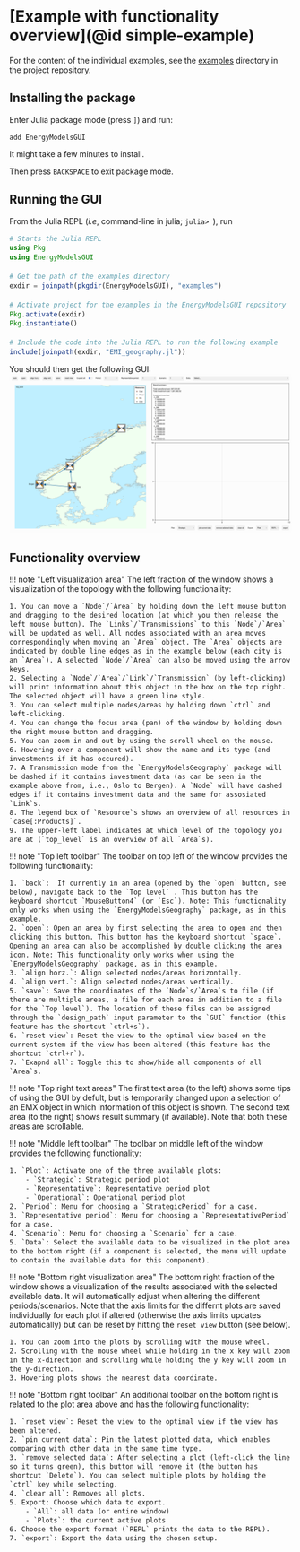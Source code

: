 # [Example with functionality overview](@id simple-example)

For the content of the individual examples, see the [examples](https://github.com/EnergyModelsX/EnergyModelsGUI.jl/tree/main/examples) directory in the project repository.

## Installing the package

Enter Julia package mode (press `]`) and run:
```pkg
add EnergyModelsGUI
```

It might take a few minutes to install.

Then press `BACKSPACE` to exit package mode.

## Running the GUI

From the Julia REPL (*i.e*, command-line in julia; `julia> `), run

```julia
# Starts the Julia REPL
using Pkg
using EnergyModelsGUI

# Get the path of the examples directory
exdir = joinpath(pkgdir(EnergyModelsGUI), "examples")

# Activate project for the examples in the EnergyModelsGUI repository
Pkg.activate(exdir)
Pkg.instantiate()

# Include the code into the Julia REPL to run the following example
include(joinpath(exdir, "EMI_geography.jl"))
```

You should then get the following GUI:
![Example image for GUI](../figures/example.png)

## Functionality overview

!!! note "Left visualization area"
    The left fraction of the window shows a visualization of the topology with the following functionality:

    1. You can move a `Node`/`Area` by holding down the left mouse button and dragging to the desired location (at which you then release the left mouse button). The `Links`/`Transmissions` to this `Node`/`Area` will be updated as well. All nodes associated with an area moves correspondingly when moving an `Area` object. The `Area` objects are indicated by double line edges as in the example below (each city is an `Area`). A selected `Node`/`Area` can also be moved using the arrow keys. 
    2. Selecting a `Node`/`Area`/`Link`/`Transmission` (by left-clicking) will print information about this object in the box on the top right. The selected object will have a green line style.
    3. You can select multiple nodes/areas by holding down `ctrl` and left-clicking.
    4. You can change the focus area (pan) of the window by holding down the right mouse button and dragging.
    5. You can zoom in and out by using the scroll wheel on the mouse.
    6. Hovering over a component will show the name and its type (and investments if it has occured).
    7. A Transmission mode from the `EnergyModelsGeography` package will be dashed if it contains investment data (as can be seen in the example above from, i.e., Oslo to Bergen). A `Node` will have dashed edges if it contains investment data and the same for assosiated `Link`s.
    8. The legend box of `Resource`s shows an overview of all resources in `case[:Products]`.
    9. The upper-left label indicates at which level of the topology you are at (`top_level` is an overview of all `Area`s).

!!! note "Top left toolbar"
    The toolbar on top left of the window provides the following functionality:

    1. `back`:  If currently in an area (opened by the `open` button, see below), navigate back to the `Top level` . This button has the keyboard shortcut `MouseButton4` (or `Esc`). Note: This functionality only works when using the `EnergyModelsGeography` package, as in this example.
    2. `open`: Open an area by first selecting the area to open and then clicking this button. This button has the keyboard shortcut `space`. Opening an area can also be accomplished by double clicking the area icon. Note: This functionality only works when using the `EnergyModelsGeography` package, as in this example.
    3. `align horz.`: Align selected nodes/areas horizontally.
    4. `align vert.`: Align selected nodes/areas vertically.
    5. `save`: Save the coordinates of the `Node`s/`Area`s to file (if there are multiple areas, a file for each area in addition to a file for the `Top level`). The location of these files can be assigned through the `design_path` input parameter to the `GUI` function (this feature has the shortcut `ctrl+s`). 
    6. `reset view`: Reset the view to the optimal view based on the current system if the view has been altered (this feature has the shortcut `ctrl+r`).
    7. `Exapnd all`: Toggle this to show/hide all components of all `Area`s.

!!! note "Top right text areas"
    The first text area (to the left) shows some tips of using the GUI by defult, but is temporarily changed upon a selection of an EMX object in which information of this object is shown. The second text area (to the right) shows result summary (if available). Note that both these areas are scrollable.

!!! note "Middle left toolbar"
    The toolbar on middle left of the window provides the following functionality:

    1. `Plot`: Activate one of the three available plots:
        - `Strategic`: Strategic period plot
        - `Representative`: Representative period plot
        - `Operational`: Operational period plot
    2. `Period`: Menu for choosing a `StrategicPeriod` for a case.
    3. `Representative period`: Menu for choosing a `RepresentativePeriod` for a case.
    4. `Scenario`: Menu for choosing a `Scenario` for a case. 
    5. `Data`: Select the available data to be visualized in the plot area to the bottom right (if a component is selected, the menu will update to contain the available data for this component).

!!! note "Bottom right visualization area"
    The bottom right fraction of the window shows a visualization of the results associated with the selected available data. It will automatically adjust when altering the different periods/scenarios. Note that the axis limits for the differnt plots are saved individually for each plot if altered (otherwise the axis limits updates automatically) but can be reset by hitting the `reset view` button (see below).

    1. You can zoom into the plots by scrolling with the mouse wheel.
    2. Scrolling with the mouse wheel while holding in the x key will zoom in the x-direction and scrolling while holding the y key will zoom in the y-direction.
    3. Hovering plots shows the nearest data coordinate.

!!! note "Bottom right toolbar" 
    An additional toolbar on the bottom right is related to the plot area above and has the following functionality:
    
    1. `reset view`: Reset the view to the optimal view if the view has been altered.
    2. `pin current data`: Pin the latest plotted data, which enables comparing with other data in the same time type.
    3. `remove selected data`: After selecting a plot (left-click the line so it turns green), this button will remove it (the button has shortcut `Delete`). You can select multiple plots by holding the `ctrl` key while selecting.
    4. `clear all`: Removes all plots.
    5. Export: Choose which data to export.
        - `All`: all data (or entire window)
        - `Plots`: the current active plots
    6. Choose the export format (`REPL` prints the data to the REPL).
    7. `export`: Export the data using the chosen setup.
